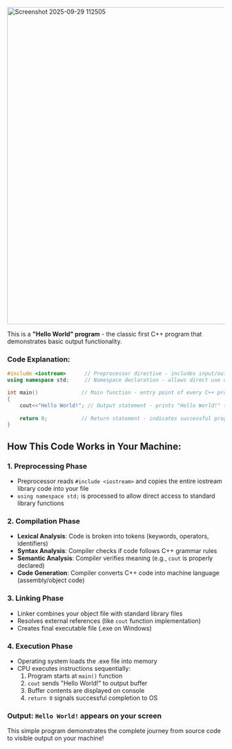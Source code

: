 <img width="1648" height="733" alt="Screenshot 2025-09-29 112505" src="https://github.com/user-attachments/assets/21e9a1d1-4eb8-4554-b30d-0be2a7ad09e1" />


This is a **"Hello World" program** - the classic first C++ program that demonstrates basic output functionality.

### Code Explanation:

```cpp
#include <iostream>      // Preprocessor directive - includes input/output stream library
using namespace std;     // Namespace declaration - allows direct use of cout, cin, etc.

int main()              // Main function - entry point of every C++ program
{
    cout<<"Hello World!"; // Output statement - prints "Hello World!" to console
    
    return 0;           // Return statement - indicates successful program termination
}
```

## How This Code Works in Your Machine:

### 1. **Preprocessing Phase**
- Preprocessor reads `#include <iostream>` and copies the entire iostream library code into your file
- `using namespace std;` is processed to allow direct access to standard library functions

### 2. **Compilation Phase**
- **Lexical Analysis**: Code is broken into tokens (keywords, operators, identifiers)
- **Syntax Analysis**: Compiler checks if code follows C++ grammar rules
- **Semantic Analysis**: Compiler verifies meaning (e.g., `cout` is properly declared)
- **Code Generation**: Compiler converts C++ code into machine language (assembly/object code)

### 3. **Linking Phase**
- Linker combines your object file with standard library files
- Resolves external references (like `cout` function implementation)
- Creates final executable file (.exe on Windows)

### 4. **Execution Phase**
- Operating system loads the .exe file into memory
- CPU executes instructions sequentially:
  1. Program starts at `main()` function
  2. `cout` sends "Hello World!" to output buffer
  3. Buffer contents are displayed on console
  4. `return 0` signals successful completion to OS

### **Output**: `Hello World!` appears on your screen

This simple program demonstrates the complete journey from source code to visible output on your machine!
